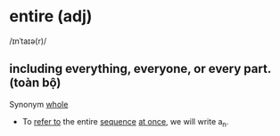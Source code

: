 # entire (adj)

/ɪnˈtaɪə(r)/

## including everything, everyone, or every part. (toàn bộ)

Synonym [whole]()

- To [refer to](refer-to-pv.md#to-describe-or-be-connected-to-somebodysomething-đề-cập) the entire [sequence](sequence-n.md#an-orderred-set-of-numbers-events-actions-etc-chuỗi-dãy) [at once](at-once-i.md#at-the-same-time-đồng-thời-cùng-lúc), we will write a<sub>n</sub>.